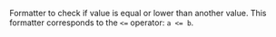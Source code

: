 Formatter to check if value is equal or lower than another value.
This formatter corresponds to the `<=` operator: `a <= b`.

<rv-example-tabs class="pt-3" handle="bs4-icon">
<template type="single-html-file">
<div rv-if="20 | elt 20">Show me!</div>
<div rv-if="10 | elt 20">Show me, too!</div>
<div rv-if="30 | elt 20">Show me not!</div>
</template>
</rv-example-tabs>